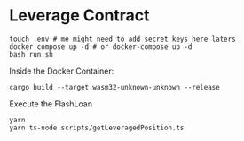 # Leverage Contract
```
touch .env # me might need to add secret keys here laters
docker compose up -d # or docker-compose up -d
bash run.sh
```

Inside the Docker Container:
```
cargo build --target wasm32-unknown-unknown --release
```

Execute the FlashLoan
```
yarn
yarn ts-node scripts/getLeveragedPosition.ts
```